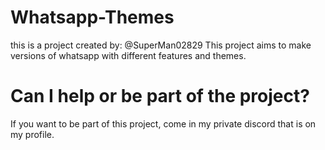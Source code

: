 # Whatsapp-Themes
this is a project created by: @SuperMan02829 
This project aims to make versions of whatsapp with different features and themes.
# Can I help or be part of the project?
If you want to be part of this project, come in my private discord that is on my profile.
